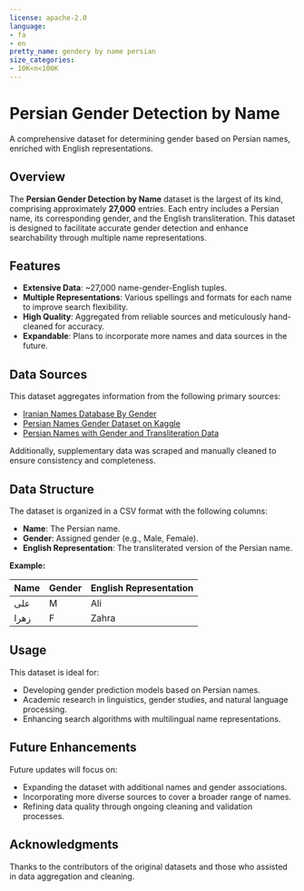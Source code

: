 ```yaml
---
license: apache-2.0
language:
- fa
- en
pretty_name: gendery by name persian
size_categories:
- 10K<n<100K
---
```


# Persian Gender Detection by Name

A comprehensive dataset for determining gender based on Persian names, enriched with English representations.

## Overview

The **Persian Gender Detection by Name** dataset is the largest of its kind, comprising approximately **27,000** entries. Each entry includes a Persian name, its corresponding gender, and the English transliteration. This dataset is designed to facilitate accurate gender detection and enhance searchability through multiple name representations.

## Features

- **Extensive Data**: ~27,000 name-gender-English tuples.
- **Multiple Representations**: Various spellings and formats for each name to improve search flexibility.
- **High Quality**: Aggregated from reliable sources and meticulously hand-cleaned for accuracy.
- **Expandable**: Plans to incorporate more names and data sources in the future.

## Data Sources

This dataset aggregates information from the following primary sources:

- [Iranian Names Database By Gender](https://github.com/nikahd99/iranian-Names-Database-By-Gender)
- [Persian Names Gender Dataset on Kaggle](https://www.kaggle.com/datasets/misssahar75/persian-names-gender)
- [Persian Names with Gender and Transliteration Data](https://www.kaggle.com/datasets/titanz123/persian-names)

Additionally, supplementary data was scraped and manually cleaned to ensure consistency and completeness.

## Data Structure

The dataset is organized in a CSV format with the following columns:

- **Name**: The Persian name.
- **Gender**: Assigned gender (e.g., Male, Female).
- **English Representation**: The transliterated version of the Persian name.

**Example:**

| Name  | Gender | English Representation |
|-------|--------|------------------------|
| علی   | M   | Ali                    |
| زهرا | F | Zahra                  |

## Usage

This dataset is ideal for:

- Developing gender prediction models based on Persian names.
- Academic research in linguistics, gender studies, and natural language processing.
- Enhancing search algorithms with multilingual name representations.

## Future Enhancements

Future updates will focus on:

- Expanding the dataset with additional names and gender associations.
- Incorporating more diverse sources to cover a broader range of names.
- Refining data quality through ongoing cleaning and validation processes.

## Acknowledgments

Thanks to the contributors of the original datasets and those who assisted in data aggregation and cleaning.
